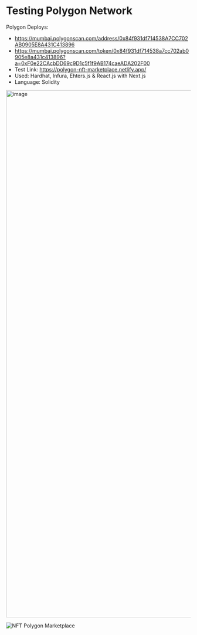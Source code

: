 # Testing Polygon Network

Polygon Deploys: 
- https://mumbai.polygonscan.com/address/0x84f931df714538A7CC702AB0905E8A431C413896
- https://mumbai.polygonscan.com/token/0x84f931df714538a7cc702ab0905e8a431c413896?a=0xF0e22CAcbDD69c9D1c5f1f9AB174caeADA202F00
- Test Link: https://polygon-nft-marketplace.netlify.app/
- Used: Hardhat, Infura, Ehters.js & React.js with Next.js
- Language: Solidity

<img width="1440" alt="image" src="https://user-images.githubusercontent.com/24545141/168192590-98e69647-65f4-4ddc-9af6-a54d9bd48d39.png">

![NFT Polygon Marketplace](https://user-images.githubusercontent.com/24545141/168404605-ad4087e7-a359-4a2c-ae8b-8fff9b2143e1.gif)
